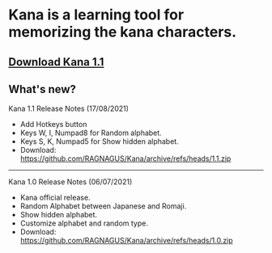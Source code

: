 # Kana is a learning tool for memorizing the kana characters.
[Download Kana 1.1](https://github.com/RAGNAGUS/Kana/archive/refs/heads/1.1.zip)
---
What's new?
---
Kana 1.1 Release Notes (17/08/2021)
  * Add Hotkeys button
  * Keys W, I, Numpad8 for Random alphabet.
  * Keys S, K, Numpad5 for Show hidden alphabet.
  * Download: https://github.com/RAGNAGUS/Kana/archive/refs/heads/1.1.zip
---
Kana 1.0 Release Notes (06/07/2021)
  * Kana official release.
  * Random Alphabet between Japanese and Romaji.
  * Show hidden alphabet.
  * Customize alphabet and random type.
  * Download: https://github.com/RAGNAGUS/Kana/archive/refs/heads/1.0.zip
